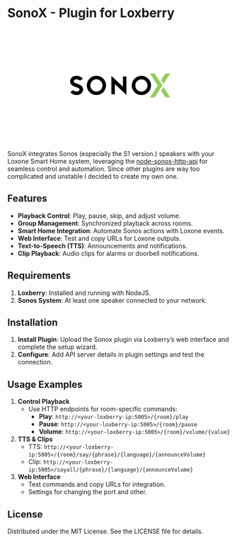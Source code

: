 # SonoX - Plugin for Loxberry
<p align="center">
  <img src="https://raw.githubusercontent.com/norman-albusberger/sonox/refs/heads/main/icons/icon_256.png" alt="Sonox Icon" width="256">
</p>


SonoX integrates Sonos (especially the S1 version.) speakers with your Loxone Smart Home system, leveraging the [node-sonos-http-api](https://github.com/jishi/node-sonos-http-api) for seamless control and automation.
Since other plugins are way too complicated and unstable I decided to create my own one. 

## Features
- **Playback Control**: Play, pause, skip, and adjust volume.
- **Group Management**: Synchronized playback across rooms.
- **Smart Home Integration**: Automate Sonos actions with Loxone events.
- **Web Interface**: Test and copy URLs for Loxone outputs.
- **Text-to-Speech (TTS)**: Announcements and notifications.
- **Clip Playback**: Audio clips for alarms or doorbell notifications.

## Requirements
1. **Loxberry**: Installed and running with NodeJS.
2. **Sonos System**: At least one speaker connected to your network.

## Installation
1. **Install Plugin**: Upload the Sonox plugin via Loxberry’s web interface and complete the setup wizard.
2. **Configure**: Add API server details in plugin settings and test the connection.

## Usage Examples
1. **Control Playback**
    - Use HTTP endpoints for room-specific commands:
        - **Play**: `http://<your-loxberry-ip:5005>/{room}/play`
        - **Pause**: `http://<your-loxberry-ip:5005>/{room}/pause`
        - **Volume**: `http://<your-loxberry-ip:5005>/{room}/volume/{value}`
2. **TTS & Clips**
    - TTS: `http://<your-loxberry-ip:5005>/{room}/say/{phrase}/{language}/{announceVolume}`
    - Clip: `http://<your-loxberry-ip:5005>/sayall/{phrase}/{language}/{announceVolume}`
3. **Web Interface**
    - Test commands and copy URLs for integration.
    - Settings for changing the port and other.

## License
Distributed under the MIT License. See the LICENSE file for details.

